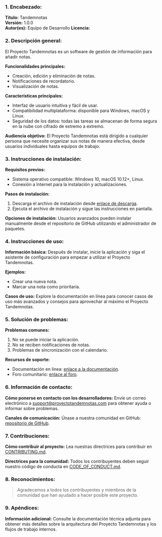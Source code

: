 ### 1. Encabezado:

**Título:** Tandemnotas  
**Versión:** 1.0.0  
**Autor(es):** Equipo de Desarrollo
**Licencia:**

### 2. Descripción general:

El Proyecto Tandemnotas es un software de gestión de información para añadir notas.

**Funcionalidades principales:**

- Creación, edición y eliminación de notas.
- Notificaciones de recordatorio.
- Visualización de notas.

**Características principales:**

- Interfaz de usuario intuitiva y fácil de usar.
- Compatibilidad multiplataforma: disponible para Windows, macOS y Linux.
- Seguridad de los datos: todas las tareas se almacenan de forma segura en la nube con cifrado de extremo a extremo.

**Audiencia objetivo:** El Proyecto Tandemnotas está dirigido a cualquier persona que necesite organizar sus notas de manera efectiva, desde usuarios individuales hasta equipos de trabajo.

### 3. Instrucciones de instalación:

**Requisitos previos:**

- Sistema operativo compatible: Windows 10, macOS 10.12+, Linux.
- Conexión a Internet para la instalación y actualizaciones.

**Pasos de instalación:**

1. Descarga el archivo de instalación desde [enlace de descarga](https://www.ejemplo.com).
2. Ejecuta el archivo de instalación y sigue las instrucciones en pantalla.

**Opciones de instalación:** Usuarios avanzados pueden instalar manualmente desde el repositorio de GitHub utilizando el administrador de paquetes.

### 4. Instrucciones de uso:

**Información básica:** Después de instalar, inicie la aplicación y siga el asistente de configuración para empezar a utilizar el Proyecto Tandemnotas.

**Ejemplos:**

- Crear una nueva nota.
- Marcar una nota como prioritaria.

**Casos de uso:** Explore la documentación en línea para conocer casos de uso más avanzados y consejos para aprovechar al máximo el Proyecto Tandemnotas.

### 5. Solución de problemas:

**Problemas comunes:**

1. No se puede iniciar la aplicación.
2. No se reciben notificaciones de notas.
3. Problemas de sincronización con el calendario.

**Recursos de soporte:**

- Documentación en línea: [enlace a la documentación](https://docs.proyectotandemnotas.com).
- Foro comunitario: [enlace al foro](https://community.proyectotandemnotas.com).

### 6. Información de contacto:

**Cómo ponerse en contacto con los desarrolladores:** Envíe un correo electrónico a support@proyectotandemnotas.com para obtener ayuda o informar sobre problemas.

**Canales de comunicación:** Únase a nuestra comunidad en GitHub: [repositorio de GitHub](https://github.com/proyectotandemnotas).

### 7. Contribuciones:

**Cómo contribuir al proyecto:** Lea nuestras directrices para contribuir en [CONTRIBUTING.md](CONTRIBUTING.md).

**Directrices para la comunidad:** Todos los contribuyentes deben seguir nuestro código de conducta en [CODE_OF_CONDUCT.md](CODE_OF_CONDUCT.md).

### 8. Reconocimientos:

> Agradecemos a todos los contribuyentes y miembros de la comunidad que han ayudado a hacer posible este proyecto.

### 9. Apéndices:

**Información adicional:** Consulte la documentación técnica adjunta para obtener más detalles sobre la arquitectura del Proyecto Tandemnotas y los flujos de trabajo internos.
